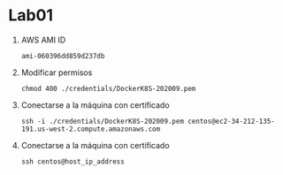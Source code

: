 # Lab01


1. AWS AMI ID
    ```console
    ami-060396dd859d237db
    ```


1. Modificar permisos
    ```console
    chmod 400 ./credentials/DockerK8S-202009.pem
    ```

1. Conectarse a la máquina con certificado
    ```console
    ssh -i ./credentials/DockerK8S-202009.pem centos@ec2-34-212-135-191.us-west-2.compute.amazonaws.com
    ```

1. Conectarse a la máquina con certificado
    ```console
    ssh centos@host_ip_address
    ```